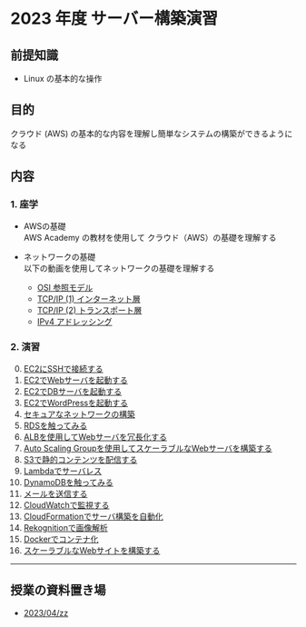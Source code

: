 # 2023 年度 サーバー構築演習
## 前提知識
* Linux の基本的な操作

## 目的
クラウド (AWS) の基本的な内容を理解し簡単なシステムの構築ができるようになる

## 内容
### 1. 座学  
* AWSの基礎  
AWS Academy の教材を使用して クラウド（AWS）の基礎を理解する

* ネットワークの基礎  
以下の動画を使用してネットワークの基礎を理解する
  * [OSI 参照モデル](https://www.youtube.com/watch?v=5QHXbxZIUDg)
  * [TCP/IP (1) インターネット層](https://www.youtube.com/watch?v=Pp6-YXxL06Y)
  * [TCP/IP (2) トランスポート層](https://www.youtube.com/watch?v=erY_CkAVSYE)
  * [IPv4 アドレッシング](https://www.youtube.com/watch?v=KrrK3FJNigY)

### 2. 演習  
0. [EC2にSSHで接続する](./課題/00.EC2にSSHで接続する/README.md)
1. [EC2でWebサーバを起動する](./課題/01.EC2でWebサーバを起動する/README.md)
2. [EC2でDBサーバを起動する](./課題/02.EC2でDBサーバを起動する/README.md)
3. [EC2でWordPressを起動する](./課題/03.EC2でWordPressを起動する/README.md)
4. [セキュアなネットワークの構築](./課題/04.セキュアなネットワークの構築/README.md)
5. [RDSを触ってみる](./課題/05.RDSを触ってみる/README.md)
6. [ALBを使用してWebサーバを冗長化する](./課題/06.ALBを使用してWebサーバを冗長化する/README.md)
7. [Auto Scaling Groupを使用してスケーラブルなWebサーバを構築する](./課題/07.AutoScalingGroupを使用してスケーラブルなWebサーバを構築する/README.md)
8. [S3で静的コンテンツを配信する](./課題/08.S3で静的コンテンツを配信する/README.md)
9. [Lambdaでサーバレス](./課題/09.Lambdaでサーバレス/README.md)
10. [DynamoDBを触ってみる](./課題/10.DynamoDBを触ってみる/README.md)
11. [メールを送信する](./課題/12.メールを送信する/README.md)
12. [CloudWatchで監視する](./課題/11.CloudWatchで監視する/README.md)
13. [CloudFormationでサーバ構築を自動化](./課題/13.CloudFormationでサーバ構築を自動化/README.md)
14. [Rekognitionで画像解析](./課題/14.Rekognitionで画像解析/README.md)
15. [Dockerでコンテナ化](./課題/15.Dockerでコンテナ化/README.md)
16. [スケーラブルなWebサイトを構築する](./課題/16.スケーラブルなWebサイトを構築する/README.md)

---
## 授業の資料置き場
* [2023/04/zz](./04zz/README.md)
